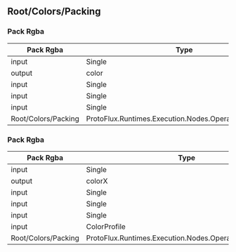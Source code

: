 <!-----------------------------------------------------------------------+
 ! This file has been generated using a script. Do not edit it manually. !
 ! Edit the individual node pages instead.                               !
 +----------------------------------------------------------------------->

## Root/Colors/Packing

### Pack Rgba

<!-- embed:start:ProtoFlux.Runtimes.Execution.Nodes.Operators.Pack_Color -->
<!-- ProtofluxNode:start -->
| Pack Rgba | Type | Label |
| --- | ---- | ----- |
| input | Single | R |
| output | color | * |
| input | Single | G |
| input | Single | B |
| input | Single | A |
| Root/Colors/Packing | ProtoFlux.Runtimes.Execution.Nodes.Operators.Pack_Color |  |
<!-- ProtofluxNode:end -->
<!-- embed:end:ProtoFlux.Runtimes.Execution.Nodes.Operators.Pack_Color -->


### Pack Rgba

<!-- embed:start:ProtoFlux.Runtimes.Execution.Nodes.Operators.Pack_ColorX -->
<!-- ProtofluxNode:start -->
| Pack Rgba | Type | Label |
| --- | ---- | ----- |
| input | Single | R |
| output | colorX | * |
| input | Single | G |
| input | Single | B |
| input | Single | A |
| input | ColorProfile | Profile |
| Root/Colors/Packing | ProtoFlux.Runtimes.Execution.Nodes.Operators.Pack_ColorX |  |
<!-- ProtofluxNode:end -->
<!-- embed:end:ProtoFlux.Runtimes.Execution.Nodes.Operators.Pack_ColorX -->


